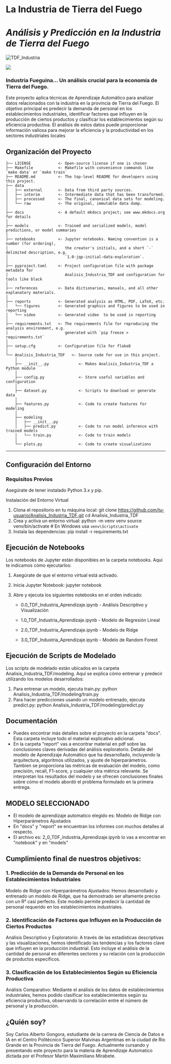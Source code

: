# La Industria de Tierra del Fuego
# *Análisis y Predicción en la Industria de Tierra del Fuego*

![TDF_Industria](https://github.com/user-attachments/assets/870c3a72-71c6-4f68-a222-113939359bf7)


<a target="_blank" href="https://cookiecutter-data-science.drivendata.org/">
    <img src="https://img.shields.io/badge/CCDS-Project%20template-328F97?logo=cookiecutter" />
</a>

### Industria Fueguina... Un análisis crucial para la economía de Tierra del Fuego.

Este proyecto aplica técnicas de Aprendizaje Automático para analizar datos relacionados con la industria en la provincia de Tierra del Fuego. El objetivo principal es predecir la demanda de personal en los establecimientos industriales, identificar factores que influyen en la producción de ciertos productos y clasificar los establecimientos según su eficiencia productiva. El análisis de estos datos puede proporcionar información valiosa para mejorar la eficiencia y la productividad en los sectores industriales locales

## Organización del Proyecto

```
├── LICENSE            <- Open-source license if one is chosen
├── Makefile           <- Makefile with convenience commands like `make data` or `make train`
├── README.md          <- The top-level README for developers using this project.
├── data
│   ├── external       <- Data from third party sources.
│   ├── interim        <- Intermediate data that has been transformed.
│   ├── processed      <- The final, canonical data sets for modeling.
│   └── raw            <- The original, immutable data dump.
│
├── docs               <- A default mkdocs project; see www.mkdocs.org for details
│
├── models             <- Trained and serialized models, model predictions, or model summaries
│
├── notebooks          <- Jupyter notebooks. Naming convention is a number (for ordering),
│                         the creator's initials, and a short `-` delimited description, e.g.
│                         `1.0-jqp-initial-data-exploration`.
│
├── pyproject.toml     <- Project configuration file with package metadata for 
│                         Analisis_Industria_TDF and configuration for tools like black
│
├── references         <- Data dictionaries, manuals, and all other explanatory materials.
│
├── reports            <- Generated analysis as HTML, PDF, LaTeX, etc.
│   └── figures        <- Generated graphics and figures to be used in reporting
│   └── video          <- Generated video  to be used in reporting
│
├── requirements.txt   <- The requirements file for reproducing the analysis environment, e.g.
│                         generated with `pip freeze > requirements.txt`
│
├── setup.cfg          <- Configuration file for flake8
│
└── Analisis_Industria_TDF   <- Source code for use in this project.
    │
    ├── __init__.py             <- Makes Analisis_Industria_TDF a Python module
    │
    ├── config.py               <- Store useful variables and configuration
    │
    ├── dataset.py              <- Scripts to download or generate data
    │
    ├── features.py             <- Code to create features for modeling
    │
    ├── modeling                
    │   ├── __init__.py 
    │   ├── predict.py          <- Code to run model inference with trained models          
    │   └── train.py            <- Code to train models
    │
    └── plots.py                <- Code to create visualizations
```

--------

## Configuración del Entorno
### Requisitos Previos
Asegúrate de tener instalado Python 3.x y pip.

Instalación del Entorno Virtual
1) Clona el repositorio en tu máquina local:
git clone https://github.com/tu-usuario/Analisis_Industria_TDF.git
cd Analisis_Industria_TDF
2) Crea y activa un entorno virtual:
python -m venv venv
source venv/bin/activate  # En Windows usa `venv\Scripts\activate`
3) Instala las dependencias:
pip install -r requirements.txt

## Ejecución de Notebooks
Los notebooks de Jupyter están disponibles en la carpeta notebooks. Aquí te indicamos cómo ejecutarlos:

1) Asegúrate de que el entorno virtual está activado.

2) Inicia Jupyter Notebook:
jupyter notebook
3) Abre y ejecuta los siguientes notebooks en el orden indicado:
    - 0.0_TDF_Industria_Aprendizaje.ipynb - Análisis Descriptivo y Visualización

    - 1.0_TDF_Industria_Aprendizaje.ipynb - Modelo de Regresión Lineal

    - 2.0_TDF_Industria_Aprendizaje.ipynb - Modelo de Ridge

    - 3.0_TDF_Industria_Aprendizaje.ipynb - Modelo de Random Forest

## Ejecución de Scripts de Modelado
Los scripts de modelado están ubicados en la carpeta Analisis_Industria_TDF/modeling. Aquí se explica cómo entrenar y predecir utilizando los modelos desarrollados:

1) Para entrenar un modelo, ejecuta train.py:
   python Analisis_Industria_TDF/modeling/train.py
2) Para hacer predicciones usando un modelo entrenado, ejecuta predict.py:
   python Analisis_Industria_TDF/modeling/predict.py

## Documentación
- Puedes encontrar más detalles sobre el proyecto en la carpeta "docs". Esta carpeta incluye todo el material explicativo adicional.
- En la carpeta "report" vas a encontrar material en pdf sobre las conclusiones claves derivadas del análisis exploratorio.
Detalle del modelo de Aprendizaje Automático que ha desarrollado, incluyendo la arquitectura, algoritmos utilizados, y ajuste de hiperparámetros.
Tambien se proporciona las métricas de evaluación del modelo, como precisión, recall, F1-score, y cualquier otra métrica relevante.
Se interpretan los resultados del modelo y se ofrecen conclusiones finales sobre cómo el modelo abordó el problema formulado en la primera entrega.

## MODELO SELECCIONADO
- El modelo de aprendizaje automatico elegido es: Modelo de Ridge con Hiperparámetros Ajustados
- En "docs" y "report" se encuentran los informes con muchos detalles al respecto.
- El archivo es: 2_0_TDF_Industria_Aprendizaje.ipynb   lo vas a encontrar en "notebook" y en "models"

## Cumplimiento final de nuestros objetivos:
### 1. Predicción de la Demanda de Personal en los Establecimientos Industriales
Modelo de Ridge con Hiperparámetros Ajustados: Hemos desarrollado y entrenado un modelo de Ridge, que ha demostrado ser altamente preciso con un R² casi perfecto. Este modelo permite predecir la cantidad de personal requerido en los establecimientos industriales.

### 2. Identificación de Factores que Influyen en la Producción de Ciertos Productos
Análisis Descriptivo y Exploratorio: A través de las estadísticas descriptivas y las visualizaciones, hemos identificado las tendencias y los factores clave que influyen en la producción industrial. Esto incluye el análisis de la cantidad de personal en diferentes sectores y su relación con la producción de productos específicos.

### 3. Clasificación de los Establecimientos Según su Eficiencia Productiva
Análisis Comparativo: Mediante el análisis de los datos de establecimientos industriales, hemos podido clasificar los establecimientos según su eficiencia productiva, observando la correlación entre el número de personal y la producción.

## ¿Quién soy?
Soy Carlos Alberto Gongora, estudiante de la carrera de Ciencia de Datos e IA en el Centro Politécnico Superior Malvinas Argentinas en la ciudad de Rio Grande en la Provincia de Tierra del Fuego. Actualmente cursando y presentando este proyecto para la materia de Aprendizaje Automatico dictada por el Profesor Martín Maximiliano Mirabete.
